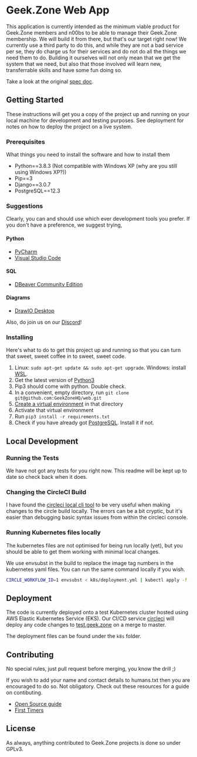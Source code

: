 # Geek.Zone Web App
This application is currently intended as the minimum viable product for Geek.Zone members and n00bs to be able to manage their Geek.Zone membership. We will build it from there, but that's our target right now! We currently use a third party to do this, and while they are not a bad service per se, they do charge us for their services and do not do all the things we need them to do. Building it ourselves will not only mean that we get the system that we need, but also that those involved will learn new, transferrable skills and have some fun doing so.

Take a look at the original [spec doc](https://docs.google.com/document/d/1c43e1wYHZhDdyiafeqodQPPd9sXDHv3pEtyxxVa64OI/edit?usp=sharing).

## Getting Started
These instructions will get you a copy of the project up and running on your local machine for development and testing purposes. See deployment for notes on how to deploy the project on a live system.

### Prerequisites
What things you need to install the software and how to install them

* Python==3.8.3 (Not compatible with Windows XP (why are you still using Windows XP?))
* Pip==3
* Django==3.0.7
* PostgreSQL==12.3

### Suggestions

Clearly, you can and should use which ever development tools you prefer. If you don't have a preference, we suggest trying,

#### Python
 * [PyCharm](https://www.jetbrains.com/pycharm/)
 * [Visual Studio Code](https://code.visualstudio.com/)
#### SQL
 * [DBeaver Community Edition](https://dbeaver.io/)
#### Diagrams
 * [DrawIO Desktop](https://github.com/jgraph/drawio-desktop/releases/tag/v13.3.1)

Also, do join us on our [Discord](https://geek.zone/discord)!

### Installing

Here's what to do to get this project up and running so that you can turn that sweet, sweet coffee in to sweet, sweet code.

1. Linux: `sudo apt-get update && sudo apt-get upgrade`. Windows: install [WSL](https://docs.microsoft.com/en-us/windows/wsl/install-win10).
1. Get the latest version of [Python3](https://www.python.org/downloads/)
1. Pip3 should come with python. Double check.
1. In a convenient, empty directory, run `git clone git@github.com:GeekZoneHQ/web.git`
1. [Create a virtual environment](https://packaging.python.org/guides/installing-using-pip-and-virtual-environments/) in that directory
1. Activate that virtual environment
1. Run `pip3 install -r requirements.txt`
1. Check if you have already got [PostgreSQL](https://www.postgresql.org/download/). Install it if not.


## Local Development

### Running the Tests

We have not got any tests for you right now. This readme will be kept up to date so check back when it does.

### Changing the CircleCI Build

I have found the [circleci local cli tool](https://circleci.com/docs/2.0/local-cli/) to be very useful when making changes to the circle build locally. The errors can be a bit cryptic, but it's easier than debugging basic syntax issues from within the circleci console.

### Running Kubernetes files locally

The kubernetes files are not optimised for being run locally (yet), but you should be able to get them working with minimal local changes.

We use envsubst in the build to replace the image tag numbers in the kubernetes yaml files. You can run the same command locally if you wish.

```sh
CIRCLE_WORKFLOW_ID=1 envsubst < k8s/deployment.yml | kubectl apply -f -
```

## Deployment

The code is currently deployed onto a test Kubernetes cluster hosted using AWS Elastic Kubernetes Service (EKS). Our CI/CD service [circleci](https://circleci.com/) will deploy any code changes to [test.geek.zone](http://test.geek.zone/) on a merge to master.

The deployment files can be found under the `k8s` folder.

## Contributing

No special rules, just pull request before merging, you know the drill ;)

If you wish to add your name and contact details to humans.txt then you are encouraged to do so. Not obligatory.
Check out these resources for a guide on contibuting.
* [Open Source guide](http://opensource.guide/how-to-contribute/)
* [First Timers](https://www.firsttimersonly.com/)

## License

As always, anything contributed to Geek.Zone projects is done so under GPLv3.
